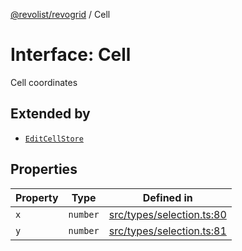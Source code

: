 [@revolist/revogrid](README.md) / Cell

# Interface: Cell

Cell coordinates

## Extended by

- [`EditCellStore`](Interface.EditCellStore.md)

## Properties

| Property | Type | Defined in |
| ------ | ------ | ------ |
| `x` | `number` | [src/types/selection.ts:80](https://github.com/revolist/revogrid/blob/b38c1177864e6fa9f2bec506ea55d1b2f7e35679/src/types/selection.ts#L80) |
| `y` | `number` | [src/types/selection.ts:81](https://github.com/revolist/revogrid/blob/b38c1177864e6fa9f2bec506ea55d1b2f7e35679/src/types/selection.ts#L81) |
